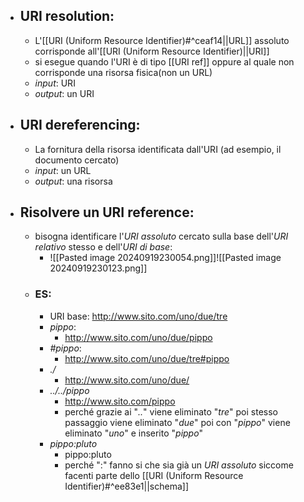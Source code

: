 - ## URI resolution: 
	- L'[[URI (Uniform Resource Identifier)#^ceaf14||URL]] assoluto corrisponde all'[[URI (Uniform Resource Identifier)||URI]]  
	- si esegue quando l'URI è di tipo [[URI ref]] oppure al quale non corrisponde una risorsa fisica(non un URL)
	- _input_: URI
	- _output_: un URI
- ## URI dereferencing:
	- La fornitura della risorsa identificata dall'URI (ad esempio, il documento cercato)
	- _input_: un URL
	- _output_: una risorsa
- ## Risolvere un URI reference:
	- bisogna identificare l'_URI assoluto_ cercato sulla base dell'*URI relativo* stesso e dell'_URI di base_:
		- ![[Pasted image 20240919230054.png]]![[Pasted image 20240919230123.png]]
	- ### ES:
		- URI base: http://www.sito.com/uno/due/tre 
		- _pippo_:
			-  http://www.sito.com/uno/due/pippo
		- _#pippo_:
			- http://www.sito.com/uno/due/tre#pippo
		- _./_
			- http://www.sito.com/uno/due/
		- _../../pippo_
			- http://www.sito.com/pippo 
			- perché grazie ai "_.._" viene eliminato "_tre_" poi stesso passaggio viene eliminato "_due_" poi con "_pippo_" viene eliminato "_uno_" e inserito "_pippo_"
		- _pippo:pluto_
			- pippo:pluto
			- perché ":" fanno si che sia già un _URI assoluto_ siccome facenti parte dello [[URI (Uniform Resource Identifier)#^ee83e1||schema]]